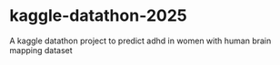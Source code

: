 # kaggle-datathon-2025
A kaggle datathon project to predict adhd in women with human brain mapping dataset

